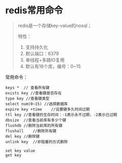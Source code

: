 # redis常用命令

> redis是一个存储key-value的nosql；
>
> 特性：
>
> 	1. 支持持久化
> 	1. 默认端口：6379
> 	1. 单线程+多路IO复用
> 	1. 默认有16个库，编号：0~15



常用命令：

```redis
keys *	// 查看所有键
exists key //查看键是否存在
type key //查看键类型
select num(0~15) //选择数据库
expire key +time	//设置键多久时间过期
ttl key //查看键的生存时间：-1表示永不过期，-2表示已过期
dbsize	//查看当前库有多少个键
flushdb	//删除当前库的所有键
flushall	//删除所有键
del key	//删除键
unlink key	//非阻塞的方式删除

set key value
get key
```

